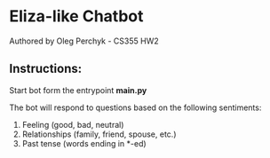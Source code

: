 # Eliza-like Chatbot

Authored by Oleg Perchyk - CS355 HW2

## Instructions:

Start bot form the entrypoint **main.py**

The bot will respond to questions based on the following sentiments:

1. Feeling (good, bad, neutral)
2. Relationships (family, friend, spouse, etc.)
3. Past tense (words ending in *-ed)